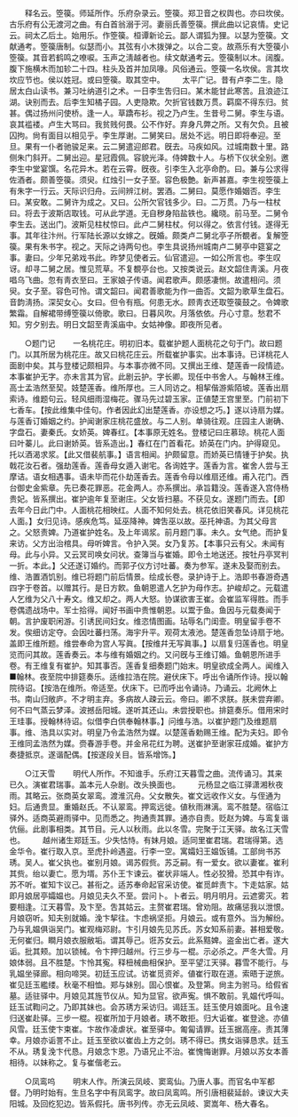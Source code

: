 <!-- { "loadSidebar": true } -->
　　释名云。箜篌。师延所作。乐府杂录云。箜篌。郑卫音之权舆也。亦曰坎侯。古乐府有公无渡河之曲。有白首翁溺于河。妻丽氏善箜篌。撰此曲以记哀情。史记云。祠太乙后土。始用乐。作箜篌。桓谭新论云。鄙人谓狐为狸。以瑟为箜篌。文献通考。箜篌唐制。似瑟而小。其弦有小木拨弹之。以合二变。故燕乐有大箜篌小箜篌。其音若鹤鸣之嘹唳。玉声之淸越者也。续文献通考云。箜篌制以木。阔腹。腹下施横木而加轸二十四。柱头及首并加凤喙。风俗通云。箜篌一名坎侯。言其坎坎应节也。侯以姓冠。或曰箜篌。取其空中。 
　　太平广记。昔有卢李二生。隐居太白山读书。兼习吐纳道引之术。一日李生吿归曰。某木能甘此寒苦。且浪迹江湖。诀别而去。后李生知橘子园。人吏隐欺。欠折官钱数万贯。羁縻不得东归。贫甚。偶过扬州问使桥。逢一人。草蹻布衫。视之乃卢生。生昔号二舅。李生与语。哀其褴褛。卢生大骂曰。我贫贱何畏。公不作好。弃身凡弊之所。又有欠负。且被囚拘。尙有面目以相见乎。李生厚谢。二舅笑曰。居处不远。明日即将奉迎。至旦。果有一仆者驰骏足来。云二舅遣迎郎君。旣去。马疾如风。过城南数十里。路侧朱门斜开。二舅出迎。星冠霞佩。容貌光泽。侍婢数十人。与桥下仪状全别。邀李生中堂宴馔。名花异木。若在云霄。旣夜。引李生入北亭命酌。曰。兼与公求得佐酒者。颇善箜篌。须臾。红烛引一女子至。容色极艶。新声甚嘉。李生视箜篌上有朱字一行云。天际识归舟。云间辨江树。罢酒。二舅曰。莫愿作婚姻否。李生曰。某安敢。二舅许为成之。又曰。公所欠官钱多少。曰。二万贯。乃与一柱杖曰。将去于波斯店取钱。可从此学道。无自秽身陷盐铁也。纔晓。前马至。二舅令李生去。送出门。波斯见柱杖惊曰。此卢二舅柱杖。何以得之。依言付钱。遂得无事。其年往汴州。行军陆长源以女嫁之。旣婚。颇类卢二舅北亭子所覩者。复解箜篌。果有朱书字。视之。天际之诗两句也。李生具说扬州城南卢二舅亭中筵宴之事。妻曰。少年兄弟戏书此。昨梦见使者云。仙官遣迎。一如公所言也。李生叹讶。却寻二舅之居。惟见荒草。不复覩亭台也。又按类说云。赵文韶住靑溪。月夜唱乌飞曲。忽有靑衣至曰。王家娘子传语。闻君歌声。颇感凄恻。故遣相问。须臾。女子至。容色可怜。谓文韶曰。闻君善歌能为作一曲否。文韶为歌草生盘石。音韵淸扬。深契女心。女曰。但令有瓶。何患无水。顾靑衣还取箜篌鼓之。令婢歌繁霜。自解裙带缚箜篌以倚歌。歌曰。日暮风吹。月落依依。丹心寸意。愁君不知。穷夕别去。明日文韶至靑溪庙中。女姑神像。即夜所见者。 


　　○题门记 
　　一名桃花庄。明初旧本。载崔护题人面桃花之句于门。故曰题门。以其所居为桃花庄。故又曰桃花庄云。所载崔护事实。出本事诗。已详桃花人面剧中矣。其与登楼记颇相异。与本事亦微不同。又撰出王维、楚莲香一段情迹。本事崔护无字。亦未言其为官。此剧云护。字长卿。现任中书舍人。与翰林王维。高士孟浩然至契。妓楚莲香。维所厚也。三人同访之。相挈偕游紫陌坡。莲香出扇索诗。维题句云。轻风细雨湿梅花。骤马先过碧玉家。正値楚王宫里至。门前初下七香车。【按此维集中佳句。作者因此幻出楚莲香。亦设想之巧。】遂以诗扇为媒。与莲香订婚姻之约。护闻谢家庄桃花盛放。与二人别。单骑往观。庄园主人谢确、字盘石。妻秦氏。女娇英。婢春红。【本事原无姓名。登楼记曰庄慕琼。桃花人面曰叶蓁儿。此曰谢娇英。皆系造出。】春红在门首看花。娇英在门内。护得窥见。托以酒渴求浆。【此又借裴航事。】语言相闻。护颇留意。而娇英已情锺于护矣。执戟花汝石者。强劫莲香。莲香母女遁入谢宅。各询姓字。莲香为言。崔舍人尝与王摩诘。语女相遇事。语未毕而花仆劫莲香去。莲香令母以维扇还维。甫入花门。西台御史金紫章。先已奏花罪恶。花金两人。亦系撰出。承旨籍没。莲香遂入宫侍杨贵妃。皆系撰出。崔护逾年复至谢庄。父女皆扫墓。不获见女。遂题门而去。【即去年今日此门中。人面桃花相映红。人面不知何处去。桃花依旧笑春风。详见桃花人面。】女归见诗。感疾危笃。延巫降神。婢吿巫以故。巫托神语。为其父母言之。父怒责婢。乃道崔护姓名。及上年谒浆。前月题门事。未久。女气绝。而护复来访。父方出治棺具。母听婢言。令护入哭。女乃复苏。【本事只云有父。未闻有母。此与小异。又云冥司唤女问状。查簿当与崔婚。即令土地送还。按牡丹亭冥判一折。本此。】父还遂订婚约。而郭子仪方讨吐蕃。奏为参军。遂未及娶而别去。维、浩置酒饥别。维已将题门前后情景。绘成长卷。录护诗于上。浩即书春游奇遇四字于卷首。以赠其行。是日方飮。鱼朝恩遣人乞护为母作志。护峻却之。元载遣人乞维为父八十寿文。维又却之。两人大怒。协谋欲害王崔。会崔监军得胜。而手卷偶遗战场中。军士拾得。闻好书画中贵惟朝恩。以鬻于鱼。鱼因与元载奏闻于朝。言护废职闲游。引诱民间妇女。维恣情图画。玷辱名门闺壸。明皇留手卷不发。俟细访定夺。会因吐蕃扫荡。海宇升平。观荷太液池。楚莲香忽坠诗扇于地。盖即王维所题。维尝奉命为宫人写眞。【按维幷无写眞事。】以扇复归莲香也。明皇览而问其故。莲香奏云。本与维有婚姻之约。又问旣与王维订婚。鱼朝恩所进手卷。有王维复有崔护。知其事否。莲香复细奏题门始末。明皇欲成全两人。闻维入■翰林。夜至院中排筵奏乐。适维拉浩在院。避伏床下。呼出令诵所作诗。授以翰院待诏。【按浩在维所。帝适至。伏床下。已而呼出令诵诗。乃诵云。北阙休上书。南山归敞庐。不才明主弃。多病故人疎云云。帝曰。卿不求朕。朕未尝弃卿。何不曰气蒸云梦泽。波撼岳阳城。遂听其还山。未尝授职也。排筵奏乐。借用宋时王珪事。授翰林待诏。似借李白供奉翰林事。】问维与浩。以崔护题门及维题扇事。维、浩具以实对。明皇乃令孟浩然为媒。以楚莲香勅赐王维。配为夫妇。即令王维同孟浩然为媒。赍春游手卷。并金帛花红为聘。送崔护至谢家荘成婚。崔护方奏捷抵京。遂谐配偶。【按遂段关目。皆系增饰。】 


　　○江天雪 
　　明代人所作。不知谁手。乐府江天暮雪之曲。流传诵习。其来已久。演崔君瑞事。盖本元人杂剧。改头换面也。 
　　元杨显之临江驿潇湘秋夜雨。其略云。张商英女翠鸾。渡淮沉舟。父女散失。崔文远收作义女。与侄通为妇。后通贵显。重婚赵氏。不认翠鸾。押鸾远徙。値秋雨淋漓。鸾不胜楚。宿临江驿外。适商英避雨驿中。见而悉之。拘通责其罪。通亦自责。贬赵为婢。与鸾复谐伉俪。此剧事相类。其节目。元人以秋雨。此以冬雪。完聚于江天驿。故名江天雪也。 
　　越州诸生郑廷玉。少失怙恃。有妹月娘。适同里崔君瑞。君瑞得第。选金华令。崔行取入京。至虎扑岭遇盗。行李一空。寓孀妇王媪饭铺。工部尙书苏琇。吴人。崔父执也。崔别月娘。谒苏假赀。苏乏嗣。有一爱女。欲以妻崔。崔利其赀。绐以妻亡。愿为壻。苏仆王卞谏云。崔状非端人。性必狡猾。恐其中有诈。苏不听。崔知卞议己。甚衔之。适苏奉命起官采访使。崔觅衅责卞。卞走姑家。姑即月娘居亭孀媪也。月娘见夫久不至。尝问卜。卜者云。明月明月。云遮雾灭。若要相逢。江天暮雪。及卞至。吿其姑云。主赘崔君瑞。曾劝阻。故痛惩我以泄恨。月娘窃听。知夫别就婚。浼卞挈往。卞虑祸坚拒。月娘云。或有意外。当为解纷。乃与乳媪俱诣吴门。崔观梅邓尉。卞引月娘先见苏氏。苏女知系前妻。甚相爱敬。无何崔归。瞷月娘衣服敝垢。谓其辱己。诳苏女云。此系黠婢。盗金出亡者。遂大诟。批其颊。加以锁械。令卞押归越州。行三步与一棍。示必杀之。严冬大雪。月娘体弱。且不胜楚。卞怜其寃。释杻械曲相保护。至平望江天驿。暮雪不能行。与乳媪坐驿廊。相向啼哭。初廷玉应试。访崔觅资斧。値崔行取在道。索晤于逆旅。崔见廷玉繿缕。秋毫不相恤。郑与妹别。固心恨崔。及登第。尙主为驸马。给假省墓。适驻驿中。月娘见其旌节仪从。知为显官。欲声寃。惧不敢前。乳媪代呼叫。廷玉试鞫问之。乃即其妹也。会苏琇方采访归。谒廷玉。廷玉使月娘面叱。且令速归送崔赴驿。三步一棍。视崔所加于月娘者。琇不敢拒。归大诟崔。崔登途。亦値风雪。廷玉使卞束崔。卞故作凌虐状。崔至驿中。匍匐请罪。廷玉据高座。责其薄幸。月娘亦诟詈不止。廷玉至欲以崔齿上方之剑。琇不得已。携女诣驿恳求。廷玉不从。琇复浼卞代恳。月娘念卞恩。乃语兄止不治。崔愧悔谢罪。月娘以苏女本善相待。以妹称之。复与崔偕老云。 


　　○凤鸾呜 
　　明末人作。所演云凤岐、窦鸾仙。乃唐人事。而官名中军都督。乃明时始有。生旦名字中有凤鸾字。故曰凤鸾鸣。所引唐相裴延龄。谏议大夫阳城。及回纥犯边。皆系假托。唐书列传。亦无云凤岐、窦嵩年、杨大春名。 
